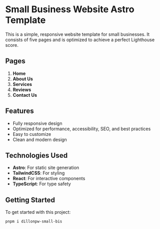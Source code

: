 # Small Business Website Astro Template

This is a simple, responsive website template for small businesses. It consists of five pages and is optimized to achieve a perfect Lighthouse score.

## Pages

1. **Home**
2. **About Us**
3. **Services**
4. **Reviews**
5. **Contact Us**

## Features

- Fully responsive design
- Optimized for performance, accessibility, SEO, and best practices
- Easy to customize
- Clean and modern design

## Technologies Used

- **Astro**: For static site generation
- **TailwindCSS**: For styling
- **React**: For interactive components
- **TypeScript**: For type safety

## Getting Started

To get started with this project:

```bash
pnpm i dillonpw-small-bis
